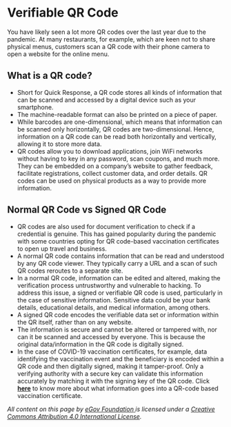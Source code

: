# Verifiable QR Code

You have likely seen a lot more QR codes over the last year due to the pandemic. At many restaurants, for example, which are keen not to share physical menus, customers scan a QR code with their phone camera to open a website for the online menu.

## **What is a QR code?**

* Short for Quick Response, a QR code stores all kinds of information that can be scanned and accessed by a digital device such as your smartphone.
* The machine-readable format can also be printed on a piece of paper.
* While barcodes are one-dimensional, which means that information can be scanned only horizontally, QR codes are two-dimensional. Hence, information on a QR code can be read both horizontally and vertically, allowing it to store more data.
* QR codes allow you to download applications, join WiFi networks without having to key in any password, scan coupons, and much more. They can be embedded on a company’s website to gather feedback, facilitate registrations, collect customer data, and order details. QR codes can be used on physical products as a way to provide more information.

## Normal QR Code vs Signed QR Code

* QR codes are also used for document verification to check if a credential is genuine. This has gained popularity during the pandemic with some countries opting for QR code-based vaccination certificates to open up travel and business.
* A normal QR code contains information that can be read and understood by any QR code viewer. They typically carry a URL and a scan of such QR codes reroutes to a separate site.
* In a normal QR code, information can be edited and altered, making the verification process untrustworthy and vulnerable to hacking. To address this issue, a signed or verifiable QR code is used, particularly in the case of sensitive information. Sensitive data could be your bank details, educational details, and medical information, among others.
* A signed QR code encodes the verifiable data set or information within the QR itself, rather than on any website.
* The information is secure and cannot be altered or tampered with, nor can it be scanned and accessed by everyone. This is because the original data/information in the QR code is digitally signed.
* In the case of COVID-19 vaccination certificates, for example, data identifying the vaccination event and the beneficiary is encoded within a QR code and then digitally signed, making it tamper-proof. Only a verifying authority with a secure key can validate this information accurately by matching it with the signing key of the QR code. Click [**here**](../../implementing-divoc/certification-and-verification-component/updating-certificates/what-information-goes-into-a-qr-code.md) to know more about what information goes into a QR-code based vaccination certificate.



_All content on this page by_ [_eGov Foundation_ ](https://egov.org.in)_is licensed under a_ [_Creative Commons Attribution 4.0 International License_](http://creativecommons.org/licenses/by/4.0/)_._
